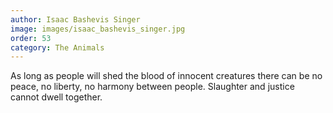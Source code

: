 ```yaml
---
author: Isaac Bashevis Singer
image: images/isaac_bashevis_singer.jpg
order: 53
category: The Animals
---
```


As long as people will shed the blood of innocent creatures there can be no peace, no liberty, no harmony between people. Slaughter and justice cannot dwell together.
